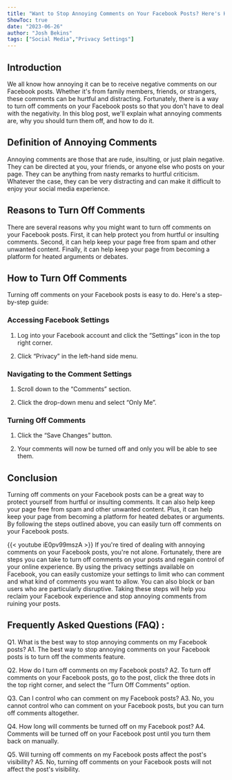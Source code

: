 ```yaml
---
title: "Want to Stop Annoying Comments on Your Facebook Posts? Here's How to Turn Them Off!"
ShowToc: true 
date: "2023-06-26"
author: "Josh Bekins" 
tags: ["Social Media","Privacy Settings"]
---
```

## Introduction

We all know how annoying it can be to receive negative comments on our Facebook posts. Whether it's from family members, friends, or strangers, these comments can be hurtful and distracting. Fortunately, there is a way to turn off comments on your Facebook posts so that you don't have to deal with the negativity. In this blog post, we'll explain what annoying comments are, why you should turn them off, and how to do it.

## Definition of Annoying Comments

Annoying comments are those that are rude, insulting, or just plain negative. They can be directed at you, your friends, or anyone else who posts on your page. They can be anything from nasty remarks to hurtful criticism. Whatever the case, they can be very distracting and can make it difficult to enjoy your social media experience.

## Reasons to Turn Off Comments

There are several reasons why you might want to turn off comments on your Facebook posts. First, it can help protect you from hurtful or insulting comments. Second, it can help keep your page free from spam and other unwanted content. Finally, it can help keep your page from becoming a platform for heated arguments or debates.

## How to Turn Off Comments

Turning off comments on your Facebook posts is easy to do. Here's a step-by-step guide:

### Accessing Facebook Settings

1. Log into your Facebook account and click the “Settings” icon in the top right corner.

2. Click “Privacy” in the left-hand side menu.

### Navigating to the Comment Settings

1. Scroll down to the “Comments” section.

2. Click the drop-down menu and select “Only Me”.

### Turning Off Comments

1. Click the “Save Changes” button.

2. Your comments will now be turned off and only you will be able to see them.

## Conclusion

Turning off comments on your Facebook posts can be a great way to protect yourself from hurtful or insulting comments. It can also help keep your page free from spam and other unwanted content. Plus, it can help keep your page from becoming a platform for heated debates or arguments. By following the steps outlined above, you can easily turn off comments on your Facebook posts.

{{< youtube iE0pv99mszA >}} 
If you're tired of dealing with annoying comments on your Facebook posts, you're not alone. Fortunately, there are steps you can take to turn off comments on your posts and regain control of your online experience. By using the privacy settings available on Facebook, you can easily customize your settings to limit who can comment and what kind of comments you want to allow. You can also block or ban users who are particularly disruptive. Taking these steps will help you reclaim your Facebook experience and stop annoying comments from ruining your posts.

## Frequently Asked Questions (FAQ) :
Q1. What is the best way to stop annoying comments on my Facebook posts?
A1. The best way to stop annoying comments on your Facebook posts is to turn off the comments feature.

Q2. How do I turn off comments on my Facebook posts?
A2. To turn off comments on your Facebook posts, go to the post, click the three dots in the top right corner, and select the “Turn Off Comments” option.

Q3. Can I control who can comment on my Facebook posts?
A3. No, you cannot control who can comment on your Facebook posts, but you can turn off comments altogether.

Q4. How long will comments be turned off on my Facebook post?
A4. Comments will be turned off on your Facebook post until you turn them back on manually.

Q5. Will turning off comments on my Facebook posts affect the post's visibility?
A5. No, turning off comments on your Facebook posts will not affect the post's visibility.


